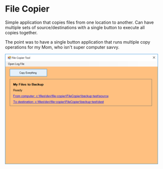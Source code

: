 # File Copier

Simple application that copies files from one location to another.  Can have multiple sets of source/destinations with a single button to execute all copies together.

The point was to have a single button application that runs multiple copy operations for my Mom, who isn't super computer savvy.

![Screenshot](/documentation/copier-screenshot.PNG)
